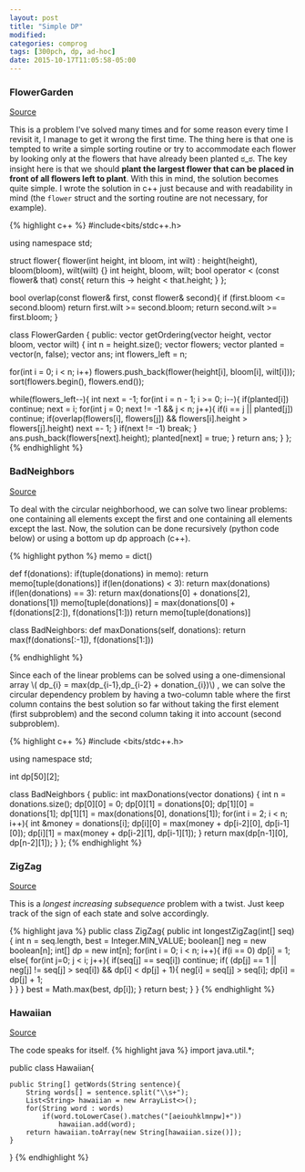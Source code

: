 ```yaml
---
layout: post
title: "Simple DP"
modified:
categories: comprog
tags: [300pch, dp, ad-hoc]
date: 2015-10-17T11:05:58-05:00
---
```


### FlowerGarden
<a href="http://community.topcoder.com/stat?c=problem_statement&pm=1918&rd=5006" target="_blank">Source</a>

This is a problem I've solved many times and for some reason every time I revisit it, I manage to get it wrong the first time. The thing here is that one is tempted to write a simple sorting routine or try to accommodate each flower by looking only at the flowers that have already been planted  ಠ_ಠ. The key insight here is that we should **plant the largest flower that can be placed in front of all flowers left to plant**. With this in mind, the solution becomes quite simple.
I wrote the solution in c++ just because and with readability in mind (the `flower` struct and the sorting routine are not necessary, for example).

{% highlight c++ %}
#include<bits/stdc++.h>

using namespace std;

struct flower{
  flower(int height, int bloom, int wilt) : height(height), bloom(bloom), wilt(wilt) {}
  int height, bloom, wilt;
  bool operator < (const flower& that) const{
    return this -> height < that.height;
  }
};

bool overlap(const flower& first, const flower& second){
  if (first.bloom <= second.bloom)
  return first.wilt >= second.bloom;
  return second.wilt >= first.bloom;
}

class FlowerGarden {
public:
vector <int> getOrdering(vector <int> height, vector <int> bloom, vector <int> wilt) {
  int n = height.size();
  vector<flower> flowers;
  vector<bool> planted = vector<bool>(n, false);
  vector<int> ans;
  int flowers_left = n;

  for(int i = 0; i < n; i++)
      flowers.push_back(flower(height[i], bloom[i], wilt[i]));
  sort(flowers.begin(), flowers.end());

  while(flowers_left--){
    int next = -1;
    for(int i = n - 1; i >= 0; i--){
      if(planted[i])
        continue;
      next = i;
      for(int j = 0; next != -1 && j < n; j++){
        if(i == j || planted[j])
          continue;
        if(overlap(flowers[i], flowers[j]) && flowers[i].height > flowers[j].height)
          next =- 1;
      }
      if(next != -1)
        break;
    }
    ans.push_back(flowers[next].height);
    planted[next] = true;
  }
  return ans;
  }
};
{% endhighlight %}


### BadNeighbors
<a href="http://community.topcoder.com/tc?module=ProblemDetail&rd=5009&pm=2402" target="_blank">Source</a>

To deal with the circular neighborhood, we can solve two linear problems: one containing all elements except the first and one containing all elements except the last. Now, the solution can be done recursively (python code below) or using a bottom up dp approach (c++).

{% highlight python %}
memo = dict()

def f(donations):
    if(tuple(donations) in memo):
        return memo[tuple(donations)]
    if(len(donations) < 3):
        return max(donations)
    if(len(donations) == 3):
        return max(donations[0] + donations[2], donations[1])
    memo[tuple(donations)] = max(donations[0] + f(donations[2:]), f(donations[1:]))
    return memo[tuple(donations)]

class BadNeighbors:
    def maxDonations(self, donations):
        return max(f(donations[:-1]), f(donations[1:]))

{% endhighlight %}

Since each of the linear problems can be solved using a one-dimensional array \\( dp\_{i} = max(dp\_{i-1},dp\_{i-2} + donation\_{i})\\) , we can solve the circular dependency problem by having a two-column table where the first column contains the best solution so far without taking the first element (first subproblem) and the second column taking it into account (second subproblem).

{% highlight c++ %}
#include <bits/stdc++.h>

using namespace std;

int dp[50][2];

class BadNeighbors {
public:
	int maxDonations(vector <int> donations) {
		int n = donations.size();
		dp[0][0] = 0;
		dp[0][1] = donations[0];
		dp[1][0] = donations[1];
		dp[1][1] = max(donations[0], donations[1]);
		for(int i = 2; i < n; i++){
			int &money = donations[i];
			dp[i][0] = max(money + dp[i-2][0], dp[i-1][0]);
			dp[i][1] = max(money + dp[i-2][1], dp[i-1][1]);
		}
		return max(dp[n-1][0], dp[n-2][1]);
	}
};
{% endhighlight %}

### ZigZag
<a href="http://community.topcoder.com/stat?c=problem_statement&pm=1259&rd=4493" target="_blank">Source</a>

This is a *longest increasing subsequence* problem with a twist. Just keep track of the sign of each state and solve accordingly.

{% highlight java %}
public class ZigZag{
   public int longestZigZag(int[] seq){
    int n = seq.length, best = Integer.MIN_VALUE;
        boolean[] neg = new boolean[n];
        int[] dp = new int[n];
        for(int i = 0; i < n; i++){
          if(i == 0)
                dp[i] = 1;
            else{
                for(int j=0; j < i; j++){
                    if(seq[j] == seq[i])
                        continue;
                    if( (dp[j] == 1 || neg[j] != seq[j] > seq[i]) && dp[i] < dp[j] + 1){
                      neg[i] = seq[j] > seq[i];
                        dp[i] = dp[j] + 1;  
                    }
                }
            }
            best = Math.max(best, dp[i]);
        }
        return best;
  }
}
{% endhighlight %}

### Hawaiian
<a href="http://community.topcoder.com/stat?c=problem_statement&pm=2358&rd=5006" target="_blank">Source</a>

The code speaks for itself.
{% highlight java %}
import java.util.*;

public class Hawaiian{

	public String[] getWords(String sentence){
		String words[] = sentence.split("\\s+");
		List<String> hawaiian = new ArrayList<>();
		for(String word : words)
			if(word.toLowerCase().matches("[aeiouhklmnpw]+"))
				hawaiian.add(word);
		return hawaiian.toArray(new String[hawaiian.size()]);
	}
}
{% endhighlight %}
